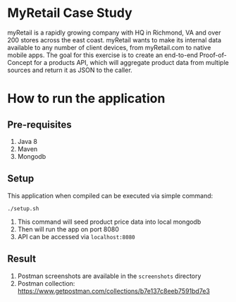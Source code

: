 # MyRetail Case Study
myRetail is a rapidly growing company with HQ in Richmond, VA and over 200 stores across the east coast. myRetail wants to make its internal data available to any number of client devices, from myRetail.com to native mobile apps.
The goal for this exercise is to create an end-to-end Proof-of-Concept for a products API, which will aggregate product data from multiple sources and return it as JSON to the caller.

# How to run the application

## Pre-requisites
1. Java 8
2. Maven
3. Mongodb

## Setup
This application when compiled can be executed via simple command:
```
./setup.sh
```

1. This command will seed product price data into local mongodb
2. Then will run the app on port 8080
3. API can be accessed via `localhost:8080`

## Result
1. Postman screenshots are available in the `screenshots` directory
2. Postman collection: https://www.getpostman.com/collections/b7e137c8eeb7591bd7e3